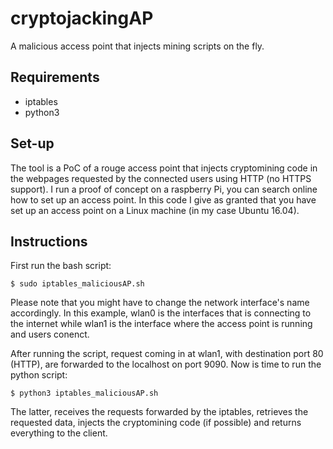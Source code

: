 # cryptojackingAP
A malicious access point that injects mining scripts on the fly.
## Requirements
- iptables
- python3

## Set-up
The tool is a PoC of a rouge access point that injects cryptomining code in the webpages
requested by the connected users using HTTP (no HTTPS support). I run a proof of concept on a raspberry Pi, you can search online how to set up an access point. In this code I give as granted that you have set up an access point on a Linux machine (in my case Ubuntu 16.04).

## Instructions
First run the bash script:
```
$ sudo iptables_maliciousAP.sh
```
Please note that you might have to change the network interface's name accordingly. 
In this example, wlan0 is the interfaces that is connecting to the internet while 
wlan1 is the interface where the access point is running and users conenct.

After running the script, request coming in at wlan1, with destination port 80 (HTTP), are forwarded 
to the localhost on port 9090. Now is time to run the python script:
``` 
$ python3 iptables_maliciousAP.sh
```
The latter, receives the requests forwarded by the iptables, retrieves the requested data, 
injects the cryptomining code (if possible) and returns everything to the client. 

